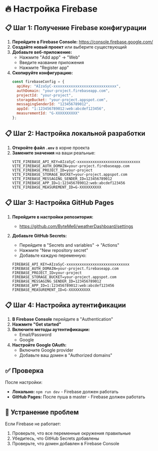 # 🔥 Настройка Firebase

## 📋 Шаг 1: Получение Firebase конфигурации

1. **Перейдите в Firebase Console:** https://console.firebase.google.com/
2. **Создайте новый проект** или выберите существующий
3. **Добавьте веб-приложение:**
   - Нажмите "Add app" → "Web"
   - Введите название приложения
   - Нажмите "Register app"
4. **Скопируйте конфигурацию:**
   ```javascript
   const firebaseConfig = {
     apiKey: "AIzaSyC-xxxxxxxxxxxxxxxxxxxxxxxxxxxxx",
     authDomain: "your-project.firebaseapp.com",
     projectId: "your-project",
     storageBucket: "your-project.appspot.com",
     messagingSenderId: "123456789012",
     appId: "1:123456789012:web:abcdef123456",
     measurementId: "G-XXXXXXXXXX"
   };
   ```

## 📋 Шаг 2: Настройка локальной разработки

1. **Откройте файл `.env`** в корне проекта
2. **Замените значения** на ваши реальные:
   ```env
   VITE_FIREBASE_API_KEY=AIzaSyC-xxxxxxxxxxxxxxxxxxxxxxxxxxxxx
   VITE_FIREBASE_AUTH_DOMAIN=your-project.firebaseapp.com
   VITE_FIREBASE_PROJECT_ID=your-project
   VITE_FIREBASE_STORAGE_BUCKET=your-project.appspot.com
   VITE_FIREBASE_MESSAGING_SENDER_ID=123456789012
   VITE_FIREBASE_APP_ID=1:123456789012:web:abcdef123456
   VITE_FIREBASE_MEASUREMENT_ID=G-XXXXXXXXXX
   ```

## 📋 Шаг 3: Настройка GitHub Pages

1. **Перейдите в настройки репозитория:**
   - https://github.com/ByteMe6/weatherDashboard/settings

2. **Добавьте GitHub Secrets:**
   - Перейдите в "Secrets and variables" → "Actions"
   - Нажмите "New repository secret"
   - Добавьте каждую переменную:

   ```
   FIREBASE_API_KEY=AIzaSyC-xxxxxxxxxxxxxxxxxxxxxxxxxxxxx
   FIREBASE_AUTH_DOMAIN=your-project.firebaseapp.com
   FIREBASE_PROJECT_ID=your-project
   FIREBASE_STORAGE_BUCKET=your-project.appspot.com
   FIREBASE_MESSAGING_SENDER_ID=123456789012
   FIREBASE_APP_ID=1:123456789012:web:abcdef123456
   FIREBASE_MEASUREMENT_ID=G-XXXXXXXXXX
   ```

## 📋 Шаг 4: Настройка аутентификации

1. **В Firebase Console** перейдите в "Authentication"
2. **Нажмите "Get started"**
3. **Включите методы аутентификации:**
   - Email/Password
   - Google
4. **Настройте Google OAuth:**
   - Включите Google provider
   - Добавьте ваш домен в "Authorized domains"

## ✅ Проверка

После настройки:
- **Локально:** `npm run dev` - Firebase должен работать
- **GitHub Pages:** После пуша в master - Firebase должен работать

## 🔧 Устранение проблем

Если Firebase не работает:
1. Проверьте, что все переменные окружения правильные
2. Убедитесь, что GitHub Secrets добавлены
3. Проверьте, что домен добавлен в Firebase Console 